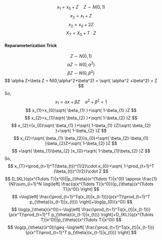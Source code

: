 
$$
x_{1}=x_{0}+Z \quad Z \sim N(0,1)
$$
$$
x_{2}=x_{1}+Z
$$
$$
x_{2}=x_{0}+2Z
$$
$$
X_{T}=X_{0}+T\cdot Z
$$

#### Reparameterization Trick

$$
Z\sim N(0,1)
$$
$$
\alpha Z\sim N(0,\alpha^2)
$$
$$
\beta Z\sim N(0,\beta^2)
$$
$$
\alpha Z+\beta Z = N(0,\alpha^2+\beta^2) = \sqrt{ \alpha^2 +\beta^2} = Z
$$
So,
$$
x_{1}=\alpha x+\beta Z \quad\alpha^2+\beta^2=1
$$
$$
x_{1}=x_{0}\sqrt{ \beta_{1} }+\sqrt{ 1-\beta_{1} }Z
$$
$$
x_{2}=x_{1}\sqrt{ \beta_{2} }+\sqrt{ 1-\beta_{2} }Z
$$
$$
x_{2}=(x_{0}\sqrt{ \beta_{1} }+\sqrt{ 1-\beta_{1} }Z)\sqrt{ \beta_{2} }+\sqrt{ 1-\beta_{2} }Z
$$
$$
x_{2}=\sqrt{ \beta_{1} \beta_{2}}x_{0}+\sqrt{ \beta_{2}-\beta_{1} }\beta_{2}Z+\sqrt{ 1-\beta_{2} }Z
$$
$$
=\sqrt{ \beta_{1}\beta_{2} }x_{0}+\sqrt{ 1-\beta_{1}\beta_{2} }Z
$$
So,
$$
x_{T}=\prod_{t=1}^T(\beta_{t})^{1/2}\cdot x_{0}+\sqrt{ 1-\prod_{t=1}^T (\beta_{t})^{1/2}}\cdot Z
$$
$$
D_{KL}(q(x^{1\dots T}|x^0)||p_{\theta}(x^{1\dots T}|x^0)) \approx \frac{1}{N}\sum_{i=1}^N \log\left[ \frac{q(x^{1\dots T}|x^0)}{p_{\theta}(x^{1\dots T}|x^0)} \right]
$$
$$
=\log\left[ \frac{\prod_{t=1}^Tq(x_{t}|x_{t-1})}{p(x^T)\prod_{t=1}^T p_{\theta}(x_{t-1}|x_{t})} \right]+\log(p_{0}(x^0))
$$
$$
\log(p_{\theta}(x^0))=-\log\left[ \frac{\prod_{t=1}^Tq(x_{t}|x_{t-1})}{p(x^T)\prod_{t=1}^T p_{\theta}(x_{t-1}|x_{t})} \right]+D_{KL}(q(x^{1\dots T}|x^0)||p_{\theta}(x^{1\dots T}|x^0))
$$
$$
\log(p_{\theta}(x^0))\geq -\log\left[ \frac{\prod_{t=1}^Tq(x_{t}|x_{t-1})}{p(x^T)\prod_{t=1}^T p_{\theta}(x_{t-1}|x_{t})} \right]
$$

